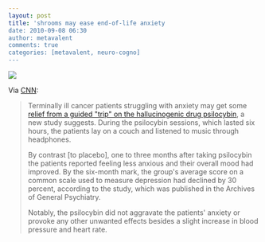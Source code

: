 ```yaml
---
layout: post
title: 'shrooms may ease end-of-life anxiety
date: 2010-09-08 06:30
author: metavalent
comments: true
categories: [metavalent, neuro-cogno]
---
```

<a href="http://www.cnn.com/2010/HEALTH/09/06/magic.mushrooms.ease.anxiety/index.html" title="Protected"><img src="http://farm3.static.flickr.com/2476/4040360452_30176fcb84.jpg" /></a>

Via <a href="http://www.cnn.com/2010/HEALTH/09/06/magic.mushrooms.ease.anxiety/index.html">CNN</a>:

<blockquote>Terminally ill cancer patients struggling with anxiety may get some <a href="http://www.cnn.com/2010/HEALTH/09/06/magic.mushrooms.ease.anxiety/index.html">relief from a guided "trip" on the hallucinogenic drug psilocybin</a>, a new study suggests. During the psilocybin sessions, which lasted six hours, the patients lay on a couch and listened to music through headphones.

By contrast [to placebo], one to three months after taking psilocybin the patients reported feeling less anxious and their overall mood had improved. By the six-month mark, the group's average score on a common scale used to measure depression had declined by 30 percent, according to the study, which was published in the Archives of General Psychiatry.

Notably, the psilocybin did not aggravate the patients' anxiety or provoke any other unwanted effects besides a slight increase in blood pressure and heart rate.</blockquote>


